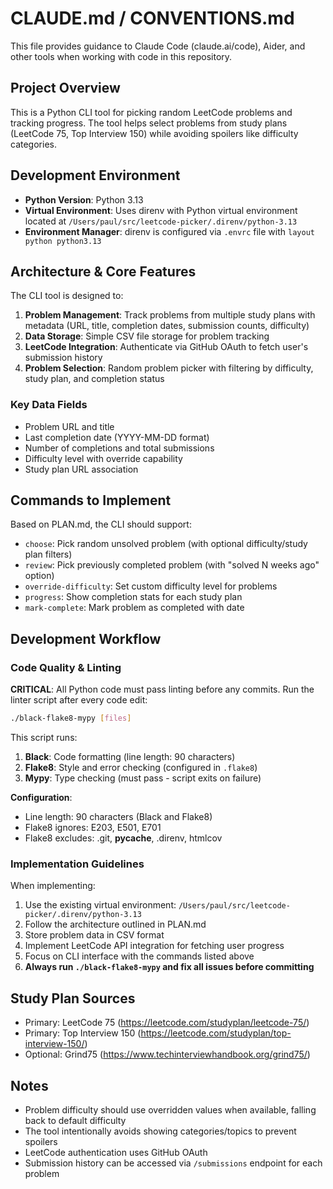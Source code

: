 # CLAUDE.md / CONVENTIONS.md

This file provides guidance to Claude Code (claude.ai/code), Aider, and other tools when working with code in this repository.

## Project Overview

This is a Python CLI tool for picking random LeetCode problems and tracking progress. The tool helps select problems from study plans (LeetCode 75, Top Interview 150) while avoiding spoilers like difficulty categories.

## Development Environment

- **Python Version**: Python 3.13
- **Virtual Environment**: Uses direnv with Python virtual environment located at `/Users/paul/src/leetcode-picker/.direnv/python-3.13`
- **Environment Manager**: direnv is configured via `.envrc` file with `layout python python3.13`

## Architecture & Core Features

The CLI tool is designed to:

1. **Problem Management**: Track problems from multiple study plans with metadata (URL, title, completion dates, submission counts, difficulty)
2. **Data Storage**: Simple CSV file storage for problem tracking
3. **LeetCode Integration**: Authenticate via GitHub OAuth to fetch user's submission history
4. **Problem Selection**: Random problem picker with filtering by difficulty, study plan, and completion status

### Key Data Fields
- Problem URL and title
- Last completion date (YYYY-MM-DD format)
- Number of completions and total submissions  
- Difficulty level with override capability
- Study plan URL association

## Commands to Implement

Based on PLAN.md, the CLI should support:
- `choose`: Pick random unsolved problem (with optional difficulty/study plan filters)
- `review`: Pick previously completed problem (with "solved N weeks ago" option)
- `override-difficulty`: Set custom difficulty level for problems
- `progress`: Show completion stats for each study plan
- `mark-complete`: Mark problem as completed with date

## Development Workflow

### Code Quality & Linting
**CRITICAL**: All Python code must pass linting before any commits. Run the linter script after every code edit:

```bash
./black-flake8-mypy [files]
```

This script runs:
1. **Black**: Code formatting (line length: 90 characters)
2. **Flake8**: Style and error checking (configured in `.flake8`)
3. **Mypy**: Type checking (must pass - script exits on failure)

**Configuration**:
- Line length: 90 characters (Black and Flake8)
- Flake8 ignores: E203, E501, E701
- Flake8 excludes: .git, __pycache__, .direnv, htmlcov

### Implementation Guidelines

When implementing:

1. Use the existing virtual environment: `/Users/paul/src/leetcode-picker/.direnv/python-3.13`
2. Follow the architecture outlined in PLAN.md
3. Store problem data in CSV format
4. Implement LeetCode API integration for fetching user progress
5. Focus on CLI interface with the commands listed above
6. **Always run `./black-flake8-mypy` and fix all issues before committing**

## Study Plan Sources

- Primary: LeetCode 75 (https://leetcode.com/studyplan/leetcode-75/)
- Primary: Top Interview 150 (https://leetcode.com/studyplan/top-interview-150/)  
- Optional: Grind75 (https://www.techinterviewhandbook.org/grind75/)

## Notes

- Problem difficulty should use overridden values when available, falling back to default difficulty
- The tool intentionally avoids showing categories/topics to prevent spoilers
- LeetCode authentication uses GitHub OAuth
- Submission history can be accessed via `/submissions` endpoint for each problem